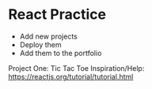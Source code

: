 # React Practice

- Add new projects
- Deploy them
- Add them to the portfolio


Project One: Tic Tac Toe
Inspiration/Help: https://reactjs.org/tutorial/tutorial.html
